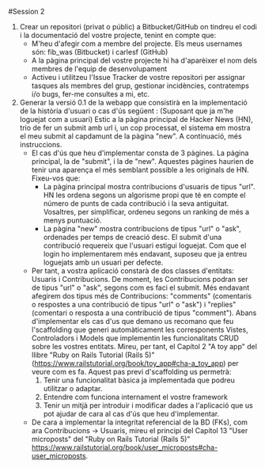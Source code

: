 #Session 2
1. Crear un repositori (privat o públic) a Bitbucket/GitHub on tindreu el codi i la documentació del vostre projecte, tenint en compte que:
    * M'heu d'afegir com a membre del projecte. Els meus usernames són: fib_was (Bitbucket) i carlesf (GitHub)
    * A la pàgina principal del vostre projecte hi ha d'aparèixer el nom dels membres de l'equip de desenvolupament
    * Activeu i utilitzeu l'Issue Tracker de vostre repositori per assignar tasques als membres del grup, gestionar incidències, contratemps i/o bugs, fer-me consultes a mi, etc.
1. Generar la versió 0.1 de la webapp que consistirà en la implementació de la història d'usuari o cas d'ús següent : (Suposant que ja m'he loguejat com a usuari) Estic a la pàgina principal de Hacker News (HN), trio de fer un submit amb url i, un cop processat, el sistema em mostra el meu submit al capdamunt de la pàgina "new". A continuació, més instruccions.
    * El cas d'ús que heu d'implementar consta de 3 pàgines. La pàgina principal, la de "submit", i la de "new".  Aquestes pàgines haurien de tenir una aparença el més semblant possible a les originals de HN. Fixeu-vos que:
        * La pàgina principal mostra contribucions d'usuaris de tipus "url". HN les ordena segons un algorisme propi que té en compte el número de punts de cada contribució i la seva antiguitat. Vosaltres, per simplificar, ordeneu segons un ranking de més a menys puntuació.
        * La pàgina "new" mostra contribucions de tipus "url" o "ask", ordenades per temps de creació desc.
        El submit d'una contribució requereix que l'usuari estigui loguejat. Com que el login ho implementarem més endavant, suposeu que ja entreu loguejats amb un usuari per defecte.
    * Per tant, a vostra aplicació constarà de dos classes d'entitats: Usuaris i Contribucions. De moment, les Contribucions podran ser de tipus "url" o "ask", segons com es faci el submit. Més endavant afegirem dos tipus més de Contribucions: "comments" (comentaris o respostes a una contribució de tipus "url" o "ask") i "replies" (comentari o resposta a una contribució de tipus "comment").  Abans d'implementar els cas d'us que demano us recomano que feu l'scaffolding que generi automàticament les corresponents Vistes, Controladors i Models que implementin les funcionalitats CRUD sobre les vostres entitats. Mireu, per tant, el Capítol 2 "A toy app" del llibre "Ruby on Rails Tutorial (Rails 5)" (https://www.railstutorial.org/book/toy_app#cha-a_toy_app) per veure com es fa. Aquest pas previ d'scaffolding us permetrà:
        1. Tenir una funcionalitat bàsica ja implementada que podreu utilitzar o adaptar.
        1. Entendre com funciona internament el vostre framework
        1. Tenir un mitjà per introduir i modificar dades a l'aplicació que us pot ajudar de cara al cas d'ús que heu d'implementar.
    * De cara a implementar la integritat referencial de la BD (FKs), com ara Contribucions -> Usuaris, mireu el principi del Capítol 13 "User microposts" del "Ruby on Rails Tutorial (Rails 5)" https://www.railstutorial.org/book/user_microposts#cha-user_microposts.
